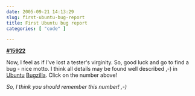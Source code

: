 ```yaml
---
date: 2005-09-21 14:13:29
slug: first-ubuntu-bug-report
title: First Ubuntu bug report
categories: [ "code" ]

---
```


[**#15922**](https://bugzilla.ubuntu.com/show_bug.cgi?id=15922)


Now, I feel as if I've lost a tester's virginity. So, good luck and go to find a bug - nice motto. 
I think all details may be found well described ,-) 
in [Ubuntu](http://www.ubuntu.com/) [Bugzilla](https://bugzilla.ubuntu.com). 
Click on the number above!


_So, I think you should remember this number! ,-)_
